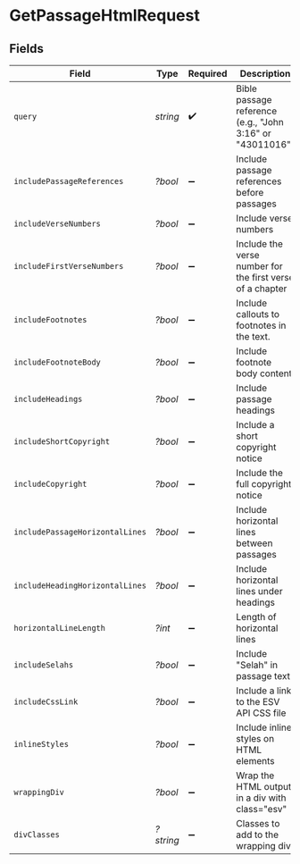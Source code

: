# GetPassageHtmlRequest


## Fields

| Field                                                     | Type                                                      | Required                                                  | Description                                               | Example                                                   |
| --------------------------------------------------------- | --------------------------------------------------------- | --------------------------------------------------------- | --------------------------------------------------------- | --------------------------------------------------------- |
| `query`                                                   | *string*                                                  | :heavy_check_mark:                                        | Bible passage reference (e.g., "John 3:16" or "43011016") |                                                           |
| `includePassageReferences`                                | *?bool*                                                   | :heavy_minus_sign:                                        | Include passage references before passages                | true                                                      |
| `includeVerseNumbers`                                     | *?bool*                                                   | :heavy_minus_sign:                                        | Include verse numbers                                     | true                                                      |
| `includeFirstVerseNumbers`                                | *?bool*                                                   | :heavy_minus_sign:                                        | Include the verse number for the first verse of a chapter | true                                                      |
| `includeFootnotes`                                        | *?bool*                                                   | :heavy_minus_sign:                                        | Include callouts to footnotes in the text.                | true                                                      |
| `includeFootnoteBody`                                     | *?bool*                                                   | :heavy_minus_sign:                                        | Include footnote body content                             | true                                                      |
| `includeHeadings`                                         | *?bool*                                                   | :heavy_minus_sign:                                        | Include passage headings                                  | true                                                      |
| `includeShortCopyright`                                   | *?bool*                                                   | :heavy_minus_sign:                                        | Include a short copyright notice                          | false                                                     |
| `includeCopyright`                                        | *?bool*                                                   | :heavy_minus_sign:                                        | Include the full copyright notice                         | false                                                     |
| `includePassageHorizontalLines`                           | *?bool*                                                   | :heavy_minus_sign:                                        | Include horizontal lines between passages                 | false                                                     |
| `includeHeadingHorizontalLines`                           | *?bool*                                                   | :heavy_minus_sign:                                        | Include horizontal lines under headings                   | false                                                     |
| `horizontalLineLength`                                    | *?int*                                                    | :heavy_minus_sign:                                        | Length of horizontal lines                                | 55                                                        |
| `includeSelahs`                                           | *?bool*                                                   | :heavy_minus_sign:                                        | Include "Selah" in passage text                           | true                                                      |
| `includeCssLink`                                          | *?bool*                                                   | :heavy_minus_sign:                                        | Include a link to the ESV API CSS file                    |                                                           |
| `inlineStyles`                                            | *?bool*                                                   | :heavy_minus_sign:                                        | Include inline styles on HTML elements                    |                                                           |
| `wrappingDiv`                                             | *?bool*                                                   | :heavy_minus_sign:                                        | Wrap the HTML output in a div with class="esv"            |                                                           |
| `divClasses`                                              | *?string*                                                 | :heavy_minus_sign:                                        | Classes to add to the wrapping div                        |                                                           |